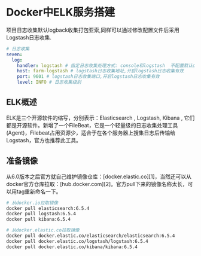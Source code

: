 # Docker中ELK服务搭建
项目日志收集默认logback收集打包亚索,同样可以通过修改配置文件后采用Logstash日志收集.

```yaml
# 日志收集
seven:
  log:
    handler: logstash # 指定日志收集处理方式: console和logstash  不配置默认console
    host: farm-logstash # logstash日志收集地址,开启logstash日志收集有效
    port: 9601 # logstash日志收集端口,开启logstash日志收集有效
    level: INFO # 日志收集级别
```

## ELK概述

ELK是三个开源软件的缩写，分别表示：Elasticsearch , Logstash, Kibana , 它们都是开源软件。新增了一个FileBeat，它是一个轻量级的日志收集处理工具(Agent)，Filebeat占用资源少，适合于在各个服务器上搜集日志后传输给Logstash，官方也推荐此工具。

## 准备镜像
从6.0版本之后官方就自己维护镜像仓库：[docker.elastic.co][1]，当然还可以从docker官方仓库拉取：[hub.docker.com][2]。官方pull下来的镜像名称太长，可以用tag重新命名一下。
```bash
# 从docker.io拉取镜像
docker pull elasticsearch:6.5.4
docker pull logstash:6.5.4
docker pull kibana:6.5.4

# 从docker.elastic.co拉取镜像
docker pull docker.elastic.co/elasticsearch/elasticsearch:6.5.4
docker pull docker.elastic.co/logstash/logstash:6.5.4
docker pull docker.elastic.co/kibana/kibana:6.5.4
```

